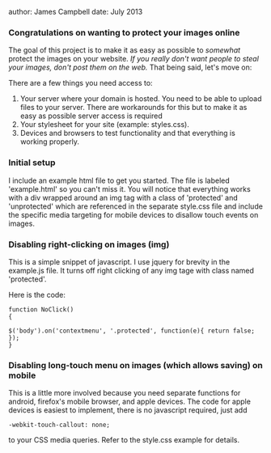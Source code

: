 author: James Campbell date: July 2013


### Congratulations on wanting to protect your images online 

The goal of this project is to make it as easy as possible to _somewhat_ protect the images on your website. *If you really don't want people to steal your images, don't post them on the web.* That being said, let's move on:

There are a few things you need access to:

1. Your server where your domain is hosted. 
You need to be able to upload files to your server. There are workarounds for this but to make it as easy as possible server access is required
2. Your stylesheet for your site (example: styles.css).
3. Devices and browsers to test functionality and that everything is working properly.


### Initial setup

I include an example html file to get you started. The file is labeled 'example.html' so you can't miss it.
You will notice that everything works with a div wrapped around an img tag with a class of 'protected' and 'unprotected' which are referenced in the separate style.css file and include the specific media targeting for mobile devices to disallow touch events on images.

### Disabling right-clicking on images (img)

This is a simple snippet of javascript. I use jquery for brevity in the example.js file. It turns off right clicking of any img tage with class named 'protected'. 

Here is the code:

	function NoClick() 
	{

	$('body').on('contextmenu', '.protected', function(e){ return false; }); 
	}

### Disabling long-touch menu on images (which allows saving) on mobile

This is a little more involved because you need separate functions for android, firefox's mobile browser, and apple devices.
The code for apple devices is easiest to implement, there is no javascript required, just add 

	-webkit-touch-callout: none;

to your CSS media queries. Refer to the style.css example for details.
